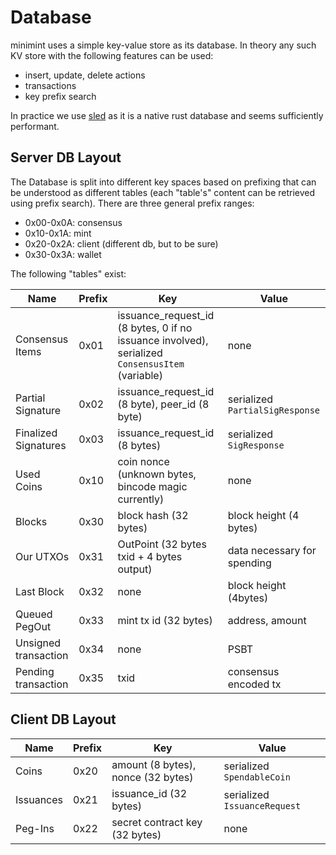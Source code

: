 # Database

minimint uses a simple key-value store as its database. In theory any such KV store with the following features can
be used:

* insert, update, delete actions
* transactions
* key prefix search

In practice we use [sled](https://docs.rs/sled/) as it is a native rust database and seems sufficiently performant.

## Server DB Layout
The Database is split into different key spaces based on prefixing that can be understood as different tables (each
"table's" content can be retrieved using prefix search). There are three general prefix ranges:

* 0x00-0x0A: consensus
* 0x10-0x1A: mint
* 0x20-0x2A: client (different db, but to be sure)
* 0x30-0x3A: wallet

The following "tables" exist:

| Name                 | Prefix | Key                                                                                             | Value                           |
|----------------------|--------|-------------------------------------------------------------------------------------------------|---------------------------------|
| Consensus Items      | 0x01   | issuance_request_id (8 bytes, 0 if no issuance involved), serialized `ConsensusItem` (variable) | none                            |
| Partial Signature    | 0x02   | issuance_request_id (8 byte), peer_id (8 byte)                                                  | serialized `PartialSigResponse` |
| Finalized Signatures | 0x03   | issuance_request_id (8 bytes)                                                                   | serialized `SigResponse`        |
| Used Coins           | 0x10   | coin nonce (unknown bytes, bincode magic currently)                                             | none                            |
| Blocks               | 0x30   | block hash (32 bytes)                                                                           | block height (4 bytes)          |
| Our UTXOs            | 0x31   | OutPoint (32 bytes txid + 4 bytes output)                                                       | data necessary for spending     |
| Last Block           | 0x32   | none                                                                                            | block height (4bytes)           |
| Queued PegOut        | 0x33   | mint tx id (32 bytes)                                                                           | address, amount                 |
| Unsigned transaction | 0x34   | none                                                                                            | PSBT                            |
| Pending transaction  | 0x35   | txid                                                                                            | consensus encoded tx            |

## Client DB Layout

| Name      | Prefix | Key                                | Value                        |
|-----------|--------|------------------------------------|------------------------------|
| Coins     | 0x20   | amount (8 bytes), nonce (32 bytes) | serialized `SpendableCoin`   |
| Issuances | 0x21   | issuance_id (32 bytes)             | serialized `IssuanceRequest` |
| Peg-Ins   | 0x22   | secret contract key (32 bytes)     | none                         |